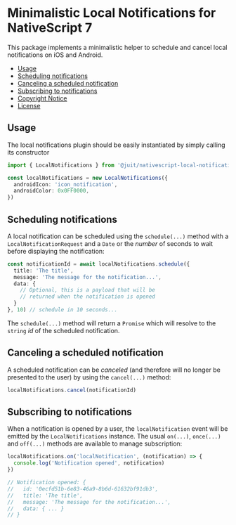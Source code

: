 # Minimalistic Local Notifications for NativeScript 7

This package implements a minimalistic helper to schedule and cancel local
notifications on iOS and Android.

* [Usage](#usage)
* [Scheduling notifications](#scheduling-notifications)
* [Canceling a scheduled notification](#canceling-a-scheduled-notification)
* [Subscribing to notifications](#subscribing-to-notifications)
* [Copyright Notice](NOTICE.md)
* [License](LICENSE.md)


## Usage

The local notifications plugin should be easily instantiated by simply calling
its constructor

```typescript
import { LocalNotifications } from '@juit/nativescript-local-notifications'

const localNotifications = new LocalNotifications({
  androidIcon: 'icon_notification',
  androidColor: 0x0FF0000,
})
```


## Scheduling notifications

A local notification can be scheduled using the `schedule(...)` method with
a `LocalNotificationRequest` and a `Date` or the _number_ of seconds to wait
before displaying the notification:

```typescript
const notificationId = await localNotifications.schedule({
  title: 'The title',
  message: 'The message for the notification...',
  data: {
    // Optional, this is a payload that will be
    // returned when the notification is opened
  }
}, 10) // schedule in 10 seconds...
```

The `schedule(...)` method will return a `Promise` which will resolve to the
`string` _id_ of the scheduled notification.


## Canceling a scheduled notification

A scheduled notification can be _canceled_ (and therefore will no longer be
presented to the user) by using the `cancel(...)` method:

```typescript
localNotifications.cancel(notificationId)
```


## Subscribing to notifications

When a notification is opened by a user, the `localNotification` event will be
emitted by the `LocalNotifications` instance. The usual `on(...)`, `once(...)`
and `off(...)` methods are available to manage subscription:

```typescript
localNotifications.on('localNotification', (notification) => {
  console.log('Notification opened', notification)
})

// Notification opened: {
//   id: '0ecfd51b-6e83-46a9-8b6d-61632bf91db3',
//   title: 'The title',
//   message: 'The message for the notification...',
//   data: { ... }
// }
```
